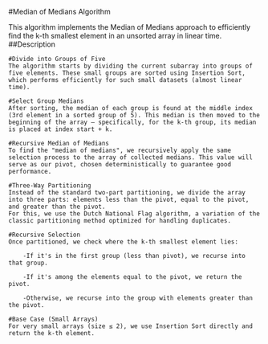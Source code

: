 #Median of Medians Algorithm 

This algorithm implements the Median of Medians approach to efficiently find the k-th smallest element in an unsorted array in linear time.
##Description

    #Divide into Groups of Five
    The algorithm starts by dividing the current subarray into groups of five elements. These small groups are sorted using Insertion Sort, which performs efficiently for such small datasets (almost linear time).

    #Select Group Medians
    After sorting, the median of each group is found at the middle index (3rd element in a sorted group of 5). This median is then moved to the beginning of the array — specifically, for the k-th group, its median is placed at index start + k.

    #Recursive Median of Medians
    To find the "median of medians", we recursively apply the same selection process to the array of collected medians. This value will serve as our pivot, chosen deterministically to guarantee good performance.

    #Three-Way Partitioning
    Instead of the standard two-part partitioning, we divide the array into three parts: elements less than the pivot, equal to the pivot, and greater than the pivot.
    For this, we use the Dutch National Flag algorithm, a variation of the classic partitioning method optimized for handling duplicates.

    #Recursive Selection
    Once partitioned, we check where the k-th smallest element lies:

        -If it's in the first group (less than pivot), we recurse into that group.

        -If it's among the elements equal to the pivot, we return the pivot.

        -Otherwise, we recurse into the group with elements greater than the pivot.

    #Base Case (Small Arrays)
    For very small arrays (size ≤ 2), we use Insertion Sort directly and return the k-th element.
